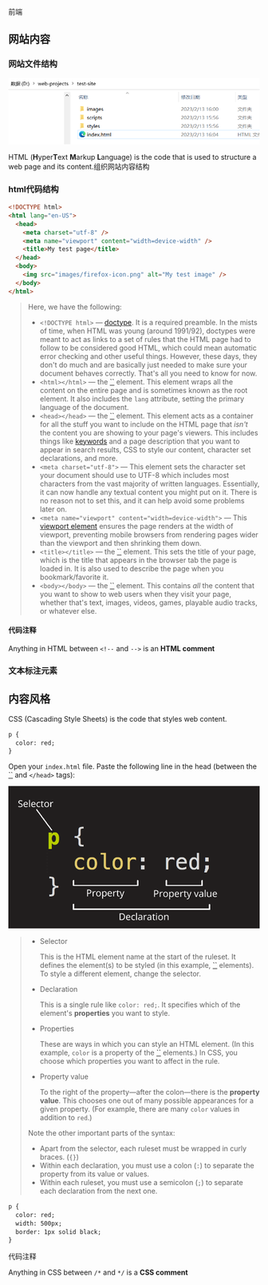 前端

## 网站内容

### 网站文件结构

![image-20230213161246779](前端.assets/image-20230213161246779.png)

HTML (**H**yper**T**ext **M**arkup **L**anguage) is the code that is used to structure a web page and its content.组织网站内容结构

### html代码结构

```html
<!DOCTYPE html>
<html lang="en-US">
  <head>
    <meta charset="utf-8" />
    <meta name="viewport" content="width=device-width" />
    <title>My test page</title>
  </head>
  <body>
    <img src="images/firefox-icon.png" alt="My test image" />
  </body>
</html>

```



> Here, we have the following:
>
> - `<!DOCTYPE html>` — [doctype](https://developer.mozilla.org/en-US/docs/Glossary/Doctype). It is a required preamble. In the mists of time, when HTML was young (around 1991/92), doctypes were meant to act as links to a set of rules that the HTML page had to follow to be considered good HTML, which could mean automatic error checking and other useful things. However, these days, they don't do much and are basically just needed to make sure your document behaves correctly. That's all you need to know for now.
> - `<html></html>` — the [``](https://developer.mozilla.org/en-US/docs/Web/HTML/Element/html) element. This element wraps all the content on the entire page and is sometimes known as the root element. It also includes the `lang` attribute, setting the primary language of the document.
> - `<head></head>` — the [``](https://developer.mozilla.org/en-US/docs/Web/HTML/Element/head) element. This element acts as a container for all the stuff you want to include on the HTML page that *isn't* the content you are showing to your page's viewers. This includes things like [keywords](https://developer.mozilla.org/en-US/docs/Glossary/Keyword) and a page description that you want to appear in search results, CSS to style our content, character set declarations, and more.
> - `<meta charset="utf-8">` — This element sets the character set your document should use to UTF-8 which includes most characters from the vast majority of written languages. Essentially, it can now handle any textual content you might put on it. There is no reason not to set this, and it can help avoid some problems later on.
> - `<meta name="viewport" content="width=device-width">` — This [viewport element](https://developer.mozilla.org/en-US/docs/Web/CSS/Viewport_concepts#mobile_viewports) ensures the page renders at the width of viewport, preventing mobile browsers from rendering pages wider than the viewport and then shrinking them down.
> - `<title></title>` — the [``](https://developer.mozilla.org/en-US/docs/Web/HTML/Element/title) element. This sets the title of your page, which is the title that appears in the browser tab the page is loaded in. It is also used to describe the page when you bookmark/favorite it.
> - `<body></body>` — the [``](https://developer.mozilla.org/en-US/docs/Web/HTML/Element/body) element. This contains *all* the content that you want to show to web users when they visit your page, whether that's text, images, videos, games, playable audio tracks, or whatever else.

#### 代码注释

Anything in HTML between `<!--` and `-->` is an **HTML comment**

### 文本标注元素



## 内容风格

CSS (Cascading Style Sheets) is the code that styles web content.

```html
p {
  color: red;
}
```

Open your `index.html` file. Paste the following line in the head (between the [``](https://developer.mozilla.org/en-US/docs/Web/HTML/Element/head) and `</head>` tags):

 <link href="styles/style.css" rel="stylesheet" />

![CSS p declaration color red](前端.assets/css-declaration-small.png)



> - Selector
>
>   This is the HTML element name at the start of the ruleset. It defines the element(s) to be styled (in this example, [``](https://developer.mozilla.org/en-US/docs/Web/HTML/Element/p) elements). To style a different element, change the selector.
>
> - Declaration
>
>   This is a single rule like `color: red;`. It specifies which of the element's **properties** you want to style.
>
> - Properties
>
>   These are ways in which you can style an HTML element. (In this example, `color` is a property of the [``](https://developer.mozilla.org/en-US/docs/Web/HTML/Element/p) elements.) In CSS, you choose which properties you want to affect in the rule.
>
> - Property value
>
>   To the right of the property—after the colon—there is the **property value**. This chooses one out of many possible appearances for a given property. (For example, there are many `color` values in addition to `red`.)
>
> Note the other important parts of the syntax:
>
> - Apart from the selector, each ruleset must be wrapped in curly braces. (`{}`)
> - Within each declaration, you must use a colon (`:`) to separate the property from its value or values.
> - Within each ruleset, you must use a semicolon (`;`) to separate each declaration from the next one.

```html
p {
  color: red;
  width: 500px;
  border: 1px solid black;
}

```

代码注释

Anything in CSS between `/*` and `*/` is a **CSS comment**